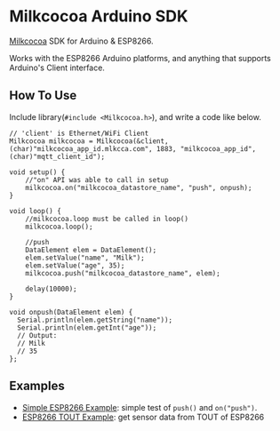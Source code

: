 Milkcocoa Arduino SDK
=====

[Milkcocoa](https://mlkcca.com/) SDK for Arduino & ESP8266.

Works with the ESP8266 Arduino platforms, and anything that supports Arduino's Client interface.


## How To Use

Include library(`#include <Milkcocoa.h>`), and write a code like below.

```
// 'client' is Ethernet/WiFi Client
Milkcocoa milkcocoa = Milkcocoa(&client, (char)"milkcocoa_app_id.mlkcca.com", 1883, "milkcocoa_app_id", (char)"mqtt_client_id"); 

void setup() {
 	//"on" API was able to call in setup
	milkcocoa.on("milkcocoa_datastore_name", "push", onpush);
}

void loop() {
	//milkcocoa.loop must be called in loop()
	milkcocoa.loop();

	//push
	DataElement elem = DataElement();
	elem.setValue("name", "Milk");
	elem.setValue("age", 35);
	milkcocoa.push("milkcocoa_datastore_name", elem);

	delay(10000);
}

void onpush(DataElement elem) {
  Serial.println(elem.getString("name"));
  Serial.println(elem.getInt("age"));
  // Output:
  // Milk
  // 35
};
```


## Examples

- [Simple ESP8266 Example](https://github.com/milk-cocoa/Milkcocoa_Arduino_SDK/blob/master/examples/milkcocoa_esp8266/milkcocoa_esp8266.ino): simple test of `push()` and `on("push")`.
- [ESP8266 TOUT Example](https://github.com/milk-cocoa/Milkcocoa_Arduino_SDK/blob/master/examples/milkcocoa_esp8266_tout/milkcocoa_esp8266_tout.ino): get sensor data from TOUT of ESP8266
